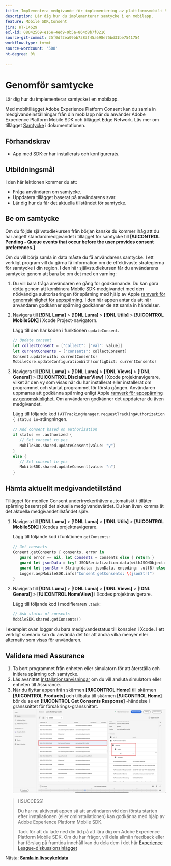 ```yaml
---
title: Implementera medgivande för implementering av plattformsmobilt SDK
description: Lär dig hur du implementerar samtycke i en mobilapp.
feature: Mobile SDK,Consent
jira: KT-14629
exl-id: 08042569-e16e-4ed9-9b5a-864d8b7f0216
source-git-commit: 25f0df2ea09bb7383f45a698e75bd31be7541754
workflow-type: tm+mt
source-wordcount: '508'
ht-degree: 0%

---
```


# Genomför samtycke

Lär dig hur du implementerar samtycke i en mobilapp.

Med mobiltillägget Adobe Experience Platform Consent kan du samla in medgivandeinställningar från din mobilapp när du använder Adobe Experience Platform Mobile SDK och tillägget Edge Network. Läs mer om tillägget [Samtycke](https://developer.adobe.com/client-sdks/documentation/consent-for-edge-network/) i dokumentationen.

## Förhandskrav

* App med SDK:er har installerats och konfigurerats.

## Utbildningsmål

I den här lektionen kommer du att:

* Fråga användaren om samtycke.
* Uppdatera tillägget baserat på användarens svar.
* Lär dig hur du får det aktuella tillståndet för samtycke.

## Be om samtycke

Om du följde självstudiekursen från början kanske du kommer ihåg att du har angett standardmedgivandet i tillägget för samtycke till **[!UICONTROL Pending - Queue events that occur before the user provides consent preferences.]**

Om du vill börja samla in data måste du få användarens samtycke. I ett verkligt program vill du gärna få information om de effektivaste strategierna för samtycke i din region. I den här självstudiekursen får du användarens samtycke genom att bara be om det med en varning:

1. Du vill bara fråga användaren en gång för godkännande. Du kan göra detta genom att kombinera Mobile SDK-medgivandet med den nödvändiga auktoriseringen för spårning med hjälp av Apple [ramverk för genomskinlighet för appspårning](https://developer.apple.com/documentation/apptrackingtransparency). I den här appen antar du att när användaren godkänner spårning godkänner de att samla in händelser.

1. Navigera till **[!DNL Luma]** > **[!DNL Luma]** > **[!DNL Utils]** > **[!UICONTROL MobileSDK]** i Xcode Project-navigatorn.

   Lägg till den här koden i funktionen `updateConsent`.

   ```swift
   // Update consent
   let collectConsent = ["collect": ["val": value]]
   let currentConsents = ["consents": collectConsent]
   Consent.update(with: currentConsents)
   MobileCore.updateConfigurationWith(configDict: currentConsents)
   ```

1. Navigera till **[!DNL Luma]** > **[!DNL Luma]** > **[!DNL Views]** > **[!DNL General]** > **[!UICONTROL DisclaimerView]** i Xcode projektnavigerare, vilket är den vy som visas när du har installerat eller installerat om programmet och startat programmet för första gången. Användaren uppmanas att godkänna spårning enligt Apple [ramverk för appspårning av genomskinlighet](https://developer.apple.com/documentation/apptrackingtransparency). Om användaren godkänner det uppdaterar du även medgivandet.

   Lägg till följande kod i `ATTrackingManager.requestTrackingAuthorization { status in`-stängningen.

   ```swift
   // Add consent based on authorization
   if status == .authorized {
      // Set consent to yes
      MobileSDK.shared.updateConsent(value: "y")
   }
   else {
      // Set consent to yes
      MobileSDK.shared.updateConsent(value: "n")
   }
   ```

## Hämta aktuellt medgivandetillstånd

Tillägget för mobilen Consent undertrycker/häver automatiskt / tillåter spårning baserat på det aktuella medgivandevärdet. Du kan även komma åt det aktuella medgivandetillståndet själv:

1. Navigera till **[!DNL Luma]** > **[!DNL Luma]** > **[!DNL Utils]** > **[!UICONTROL MobileSDK]** i Xcodes projektnavigerare.

   Lägg till följande kod i funktionen `getConsents`:

   ```swift
   // Get consents
   Consent.getConsents { consents, error in
      guard error == nil, let consents = consents else { return }
      guard let jsonData = try? JSONSerialization.data(withJSONObject: consents, options: .prettyPrinted) else { return }
      guard let jsonStr = String(data: jsonData, encoding: .utf8) else { return }
      Logger.aepMobileSDK.info("Consent getConsents: \(jsonStr)")
   }
   ```

2. Navigera till **[!DNL Luma]** > **[!DNL Luma]** > **[!DNL Views]** > **[!DNL General]** > **[!UICONTROL HomeView]** i Xcodes projektnavigerare.

   Lägg till följande kod i modifieraren `.task`:

   ```swift
   // Ask status of consents
   MobileSDK.shared.getConsents()   
   ```

I exemplet ovan loggar du bara medgivandestatus till konsolen i Xcode. I ett verkligt scenario kan du använda det för att ändra vilka menyer eller alternativ som visas för användaren.

## Validera med Assurance

1. Ta bort programmet från enheten eller simulatorn för att återställa och initiera spårning och samtycke.
1. Läs avsnittet [Installationsanvisningar](assurance.md#connecting-to-a-session) om du vill ansluta simulatorn eller enheten till Assurance.
1. När du flyttar appen från skärmen **[!UICONTROL Home]** till skärmen **[!UICONTROL Products]** och tillbaka till skärmen **[!UICONTROL Home]** bör du se en **[!UICONTROL Get Consents Response]** -händelse i gränssnittet för försäkrings-gränssnittet.
   ![validera samtycke](assets/consent-update.png)


>[!SUCCESS]
>
>Du har nu aktiverat appen så att användaren vid den första starten efter installationen (eller ominstallationen) kan godkänna med hjälp av Adobe Experience Platform Mobile SDK.
>
>Tack för att du lade ned din tid på att lära dig om Adobe Experience Platform Mobile SDK. Om du har frågor, vill dela allmän feedback eller har förslag på framtida innehåll kan du dela dem i det här [Experience League-diskussionsinlägget](https://experienceleaguecommunities.adobe.com/t5/adobe-experience-platform-data/tutorial-discussion-implement-adobe-experience-cloud-in-mobile/td-p/443796)

Nästa: **[Samla in livscykeldata](lifecycle-data.md)**
